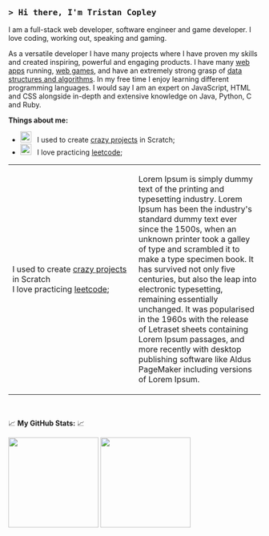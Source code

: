 ### <samp>&gt; Hi there, I'm <b> Tristan Copley </b>

I am a full-stack web developer, software engineer and game developer. I love coding, working out, speaking and gaming.

As a versatile developer I have many projects where I have proven my skills and created inspiring, powerful and engaging products. I have many [web apps](https://github.com/TristanCopley/) running, [web games](https://github.com/TristanCopley/), and have an extremely strong grasp of [data structures and algorithms](https://leetcode.com/TristanCopley/). In my free time I enjoy learning different programming languages. I would say I am an expert on JavaScript, HTML and CSS alongside in-depth and extensive knowledge on Java, Python, C and Ruby.

**Things about me:**

- <img src="https://imgs.search.brave.com/sG-78LSEqGAAqU01l0ge5uJybP8a8ypZxqopQFik87I/rs:fit:900:900:1/g:ce/aHR0cDovL3dla25v/d3lvdXJkcmVhbXMu/Y29tL2ltYWdlcy9z/Y3JhdGNoL3NjcmF0/Y2gtMDMuanBn" width="22" />&nbsp;&nbsp; I used to create [crazy projects](https://scratch.mit.edu/projects/334297345/) in Scratch;
- <img src="https://imgs.search.brave.com/nFYQK_o7Y9OEJdQJdJx9XQToXnedbRDJMvXiuaPZzdw/rs:fit:768:768:1/g:ce/aHR0cHM6Ly9pMC53/cC5jb20vcHJlbWl1/bXN0b3Jla2luZy5j/b20vd3AtY29udGVu/dC91cGxvYWRzLzIw/MjEvMDYvbGVldGNv/ZGUuanBnP3Jlc2l6/ZT03NjglMkM3Njgm/c3NsPTE" width="22" />&nbsp;&nbsp; I love practicing [leetcode](https://leetcode.com/TristanCopley/);

<table align="center">
<tr>
<td width="50%">

  I used to create [crazy projects](https://scratch.mit.edu/projects/334297345/) in Scratch
  <br>
  I love practicing [leetcode](https://leetcode.com/TristanCopley/);
  <br>
</td>
<td>

Lorem Ipsum is simply dummy text of the printing and typesetting industry. Lorem Ipsum has been the industry's standard dummy text ever since the 1500s, when an unknown printer took a galley of type and scrambled it to make a type specimen book. It has survived not only five centuries, but also the leap into electronic typesetting, remaining essentially unchanged. It was popularised in the 1960s with the release of Letraset sheets containing Lorem Ipsum passages, and more recently with desktop publishing software like Aldus PageMaker including versions of Lorem Ipsum.

</td>
</tr>
</table>
  
</br>

📈 **My GitHub Stats:** 📈

<p>
  <img height="180em" src="https://github-readme-stats.vercel.app/api?username=TristanCopley&show_icons=true&hide_border=true&&count_private=true&include_all_commits=true&theme=github_dark" />
  <img height="180em" src="https://github-readme-stats.vercel.app/api/top-langs/?username=TristanCopley&show_icons=true&hide_border=true&count_private=true&layout=compact&langs_count=8&theme=github_dark"/>
</p>





